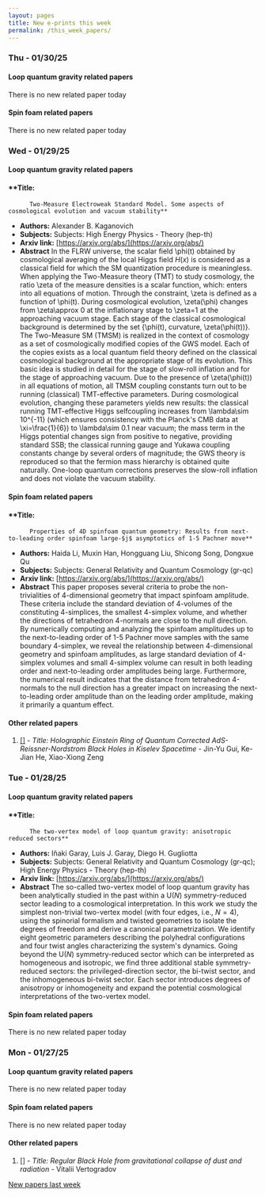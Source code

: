 ```yaml
---
layout: pages
title: New e-prints this week
permalink: /this_week_papers/
---
```




### Thu - 01/30/25

#### Loop quantum gravity related papers

There is no new related paper today 

#### Spin foam related papers

There is no new related paper today 

### Wed - 01/29/25

#### Loop quantum gravity related papers

#### **Title:
          Two-Measure Electroweak Standard Model. Some aspects of cosmological evolution and vacuum stability**
 - **Authors:** Alexander B. Kaganovich
 - **Subjects:** Subjects:
High Energy Physics - Theory (hep-th)
 - **Arxiv link:** [https://arxiv.org/abs/](https://arxiv.org/abs/)
 - **Abstract**
 In the FLRW universe, the scalar field \phi(t) obtained by cosmological averaging of the local Higgs field $H(x)$ is considered as a classical field for which the SM quantization procedure is meaningless. When applying the Two-Measure theory (TMT) to study cosmology, the ratio \zeta of the measure densities is a scalar function, which: enters into all equations of motion. Through the constraint, \zeta is defined as a function of \phi(t). During cosmological evolution, \zeta(\phi) changes from \zeta\approx 0 at the inflationary stage to \zeta=1 at the approaching vacuum stage. Each stage of the classical cosmological background is determined by the set {\phi(t), curvature, \zeta(\phi(t))}. The Two-Measure SM (TMSM) is realized in the context of cosmology as a set of cosmologically modified copies of the GWS model. Each of the copies exists as a local quantum field theory defined on the classical cosmological background at the appropriate stage of its evolution. This basic idea is studied in detail for the stage of slow-roll inflation and for the stage of approaching vacuum. Due to the presence of \zeta(\phi(t)) in all equations of motion, all TMSM coupling constants turn out to be running (classical) TMT-effective parameters. During cosmological evolution, changing these parameters yields new results: the classical running TMT-effective Higgs selfcoupling increases from \lambda\sim 10^{-11} (which ensures consistency with the Planck's CMB data at \xi=\frac{1}{6}) to \lambda\sim 0.1 near vacuum; the mass term in the Higgs potential changes sign from positive to negative, providing standard SSB; the classical running gauge and Yukawa coupling constants change by several orders of magnitude; the GWS theory is reproduced so that the fermion mass hierarchy is obtained quite naturally. One-loop quantum corrections preserves the slow-roll inflation and does not violate the vacuum stability. 

#### Spin foam related papers

#### **Title:
          Properties of 4D spinfoam quantum geometry: Results from next-to-leading order spinfoam large-$j$ asymptotics of 1-5 Pachner move**
 - **Authors:** Haida Li, Muxin Han, Hongguang Liu, Shicong Song, Dongxue Qu
 - **Subjects:** Subjects:
General Relativity and Quantum Cosmology (gr-qc)
 - **Arxiv link:** [https://arxiv.org/abs/](https://arxiv.org/abs/)
 - **Abstract**
 This paper proposes several criteria to probe the non-trivialities of 4-dimensional geometry that impact spinfoam amplitude. These criteria include the standard deviation of 4-volumes of the constituting 4-simplices, the smallest 4-simplex volume, and whether the directions of tetrahedron 4-normals are close to the null direction. By numerically computing and analyzing the spinfoam amplitudes up to the next-to-leading order of 1-5 Pachner move samples with the same boundary 4-simplex, we reveal the relationship between 4-dimensional geometry and spinfoam amplitudes, as large standard deviation of 4-simplex volumes and small 4-simplex volume can result in both leading order and next-to-leading order amplitudes being large. Furthermore, the numerical result indicates that the distance from tetrahedron 4-normals to the null direction has a greater impact on increasing the next-to-leading order amplitude than on the leading order amplitude, making it primarily a quantum effect. 



#### Other related papers

1. [[]](https://arxiv.org/abs/) - *Title:
          Holographic Einstein Ring of Quantum Corrected AdS-Reissner-Nordstrom Black Holes in Kiselev Spacetime* - Jin-Yu Gui, Ke-Jian He, Xiao-Xiong Zeng



### Tue - 01/28/25

#### Loop quantum gravity related papers

#### **Title:
          The two-vertex model of loop quantum gravity: anisotropic reduced sectors**
 - **Authors:** Iñaki Garay, Luis J. Garay, Diego H. Gugliotta
 - **Subjects:** Subjects:
General Relativity and Quantum Cosmology (gr-qc); High Energy Physics - Theory (hep-th)
 - **Arxiv link:** [https://arxiv.org/abs/](https://arxiv.org/abs/)
 - **Abstract**
 The so-called two-vertex model of loop quantum gravity has been analytically studied in the past within a U($N$) symmetry-reduced sector leading to a cosmological interpretation. In this work we study the simplest non-trivial two-vertex model (with four edges, i.e., $N=4$), using the spinorial formalism and twisted geometries to isolate the degrees of freedom and derive a canonical parametrization. We identify eight geometric parameters describing the polyhedral configurations and four twist angles characterizing the system's dynamics. Going beyond the U($N$) symmetry-reduced sector which can be interpreted as homogeneous and isotropic, we find three additional stable symmetry-reduced sectors: the privileged-direction sector, the bi-twist sector, and the inhomogeneous bi-twist sector. Each sector introduces degrees of anisotropy or inhomogeneity and expand the potential cosmological interpretations of the two-vertex model. 

#### Spin foam related papers

There is no new related paper today 

### Mon - 01/27/25

#### Loop quantum gravity related papers

There is no new related paper today 

#### Spin foam related papers

There is no new related paper today 



#### Other related papers

1. [[]](https://arxiv.org/abs/) - *Title:
          Regular Black Hole from gravitational collapse of dust and radiation* - Vitalii Vertogradov






[New papers last week]({{site.url}}/archived/weekly/pre-prints/2025/01/27/archived_weekly_papers.html)